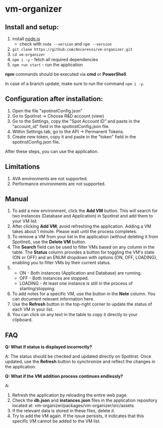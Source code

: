 # vm-organizer
## Install and setup:

 1. install [node.js](https://nodejs.org/en)
	 - check with `node --version` and `npm --version`
 2. `git clone https://github.com/Ancoresss/vm-organizer.git`
 3. `cd vm-organizer`
 4. `npm i -y` - fetch all required dependencies
 5. `npm run start` - run the application

**npm** commands should be executed via **cmd** or **PowerShell**.

In case of a branch update, make sure to run the command `npm i -y`.


## Configuration after installation:
1. Open the file "spotinstConfig.json"
2. Go to SpotInst -> Choose R&D account (view)
3. Go to the Settings, copy the "Spot Account ID" and paste in the "account_id" field in the spotinstConfig.json file.
4. Within Settings tab, go to the API -> Permanent Tokens.
5. Create new token, copy it and paste in the "token" field in the spotinstConfig.json file.

After these steps, you can use the application.

## Limitations
1. AVA environments are not supported.
2. Performance environments are not supported.

## Manual
1. To add a new environment, click the **Add VM** button. This will search for two instances (Database and Application) in SpotInst and add them to your VM list.
2. After clicking **Add VM**, avoid refreshing the application. Adding a VM takes about 1 minute. Please wait until the process completes.
3. To remove a VM from your list in the application (without deleting it from SpotInst), use the **Delete VM** button.
4. The **Search** field can be used to filter VMs based on any column in the table. The **Status** column provides a button for toggling the VM's state (ON or OFF) and an ENUM dropdown with options (ON, OFF, LOADING), enabling you to filter VMs by their current status.
5. 
	- ON - Both instances (Application and Database) are running. 
	- OFF - Both instances are stopped. 
	- LOADING - At least one instance is still in the process of starting/stopping.
6. To add notes for a specific VM, use the button in the **Note** column. You can document relevant information here.
7. Use the **Refresh** button in the top-right corner to update the status of each VM in your list.
8. You can click on any text in the table to copy it directly to your clipboard.

## FAQ
**Q: What if status is displayed incorrectly?**

A: The status should be checked and updated directly on SpotInst. Once updated, use the **Refresh** button to synchronize and reflect the changes in the application.

**Q: What if the VM addition process continues endlessly?**

A: 
1. Refresh the application by reloading the entire web page.
2. Check the **db.json** and **instances.json** files in the application repository located at: vm-organizer/packages/vm-organizer/src/assets.
3. If the relevant data is stored in these files, delete it.
4. Try to add the VM again. If the issue persists, it indicates that this specific VM cannot be added to the VM list.
